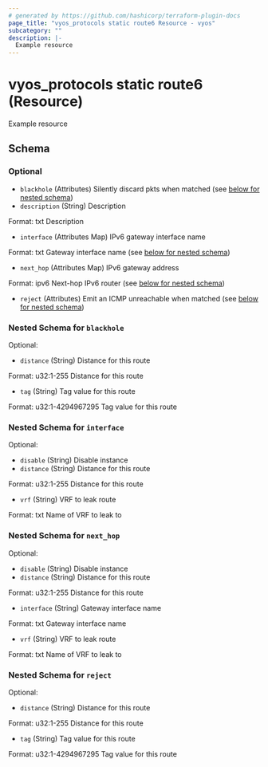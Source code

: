 ```yaml
---
# generated by https://github.com/hashicorp/terraform-plugin-docs
page_title: "vyos_protocols static route6 Resource - vyos"
subcategory: ""
description: |-
  Example resource
---
```


# vyos_protocols static route6 (Resource)

Example resource



<!-- schema generated by tfplugindocs -->
## Schema

### Optional

- `blackhole` (Attributes) Silently discard pkts when matched (see [below for nested schema](#nestedatt--blackhole))
- `description` (String) Description

Format: txt
Description
- `interface` (Attributes Map) IPv6 gateway interface name

Format: txt
Gateway interface name (see [below for nested schema](#nestedatt--interface))
- `next_hop` (Attributes Map) IPv6 gateway address

Format: ipv6
Next-hop IPv6 router (see [below for nested schema](#nestedatt--next_hop))
- `reject` (Attributes) Emit an ICMP unreachable when matched (see [below for nested schema](#nestedatt--reject))

<a id="nestedatt--blackhole"></a>
### Nested Schema for `blackhole`

Optional:

- `distance` (String) Distance for this route

Format: u32:1-255
Distance for this route
- `tag` (String) Tag value for this route

Format: u32:1-4294967295
Tag value for this route


<a id="nestedatt--interface"></a>
### Nested Schema for `interface`

Optional:

- `disable` (String) Disable instance
- `distance` (String) Distance for this route

Format: u32:1-255
Distance for this route
- `vrf` (String) VRF to leak route

Format: txt
Name of VRF to leak to


<a id="nestedatt--next_hop"></a>
### Nested Schema for `next_hop`

Optional:

- `disable` (String) Disable instance
- `distance` (String) Distance for this route

Format: u32:1-255
Distance for this route
- `interface` (String) Gateway interface name

Format: txt
Gateway interface name
- `vrf` (String) VRF to leak route

Format: txt
Name of VRF to leak to


<a id="nestedatt--reject"></a>
### Nested Schema for `reject`

Optional:

- `distance` (String) Distance for this route

Format: u32:1-255
Distance for this route
- `tag` (String) Tag value for this route

Format: u32:1-4294967295
Tag value for this route
